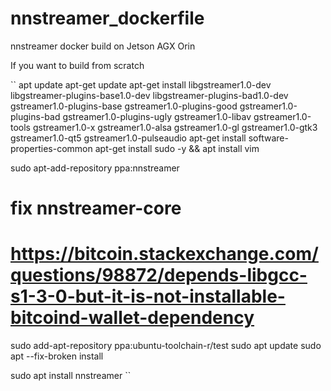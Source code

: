 # nnstreamer_dockerfile
nnstreamer docker build on Jetson AGX Orin

If you want to build from scratch

``
apt update
apt-get update
apt-get install libgstreamer1.0-dev libgstreamer-plugins-base1.0-dev libgstreamer-plugins-bad1.0-dev gstreamer1.0-plugins-base gstreamer1.0-plugins-good gstreamer1.0-plugins-bad gstreamer1.0-plugins-ugly gstreamer1.0-libav gstreamer1.0-tools gstreamer1.0-x gstreamer1.0-alsa gstreamer1.0-gl gstreamer1.0-gtk3 gstreamer1.0-qt5 gstreamer1.0-pulseaudio
apt-get install software-properties-common
apt-get install sudo -y && apt install vim

sudo apt-add-repository ppa:nnstreamer

# fix nnstreamer-core 
# https://bitcoin.stackexchange.com/questions/98872/depends-libgcc-s1-3-0-but-it-is-not-installable-bitcoind-wallet-dependency
sudo add-apt-repository ppa:ubuntu-toolchain-r/test
sudo apt update
sudo apt --fix-broken install

sudo apt install nnstreamer
``
